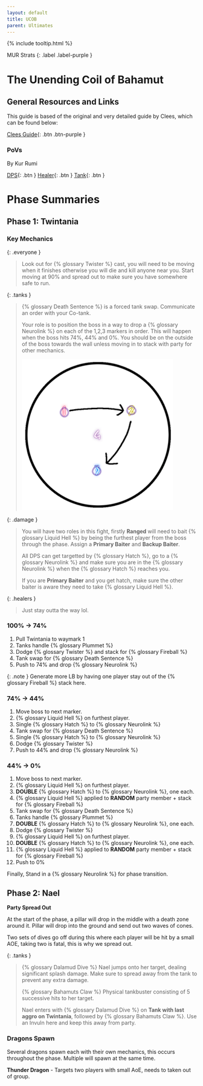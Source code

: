 ```yaml
---
layout: default
title: UCOB
parent: Ultimates
---
```


{% include tooltip.html %}

MUR Strats 
{: .label .label-purple }

# The Unending Coil of Bahamut

## General Resources and Links

This guide is based of the original and very detailed guide by Clees, which can be found below:

[Clees Guide](https://clees.me/guides/ucob/){: .btn .btn-purple }

### PoVs
By Kur Rumi

[DPS](https://www.youtube.com/watch?v=nYFW4YKTk-8){: .btn }
[Healer](https://www.youtube.com/watch?v=wfVuqFvT0AE){: .btn }
[Tank](https://www.youtube.com/watch?v=4R_b3AauWGk){: .btn }

# Phase Summaries

## Phase 1: Twintania

### Key Mechanics

{: .everyone }
> Look out for {% glossary Twister %} cast, you will need to be moving when it finishes otherwise you will die and kill anyone near you. Start moving at 90% and spread out to make sure you have somewhere safe to run.

{: .tanks }
> {% glossary Death Sentence %} is a forced tank swap. Communicate an order with your Co-tank.
>
> Your role is to position the boss in a way to drop a {% glossary Neurolink %} on each of the 1,2,3 markers in order. This will happen when the boss hits 74%, 44% and 0%. You should be on the outside of the boss towards the wall unless moving in to stack with party for other mechanics.
>
> <img src="./assets/images/ucobmarkers.png" alt="UCOB Markers" height="400">

{: .damage }
> You will have two roles in this fight, firstly **Ranged** will need to bait {% glossary Liquid Hell %} by being the furthest player from the boss through the phase. Assign a **Primary Baiter** and **Backup Baiter**.
>
> All DPS can get targetted by {% glossary Hatch %}, go to a {% glossary Neurolink %} and make sure you are in the {% glossary Neurolink %} when the {% glossary Hatch %} reaches you. 
>
> If you are **Primary Baiter** and you get hatch, make sure the other baiter is aware they need to take {% glossary Liquid Hell %}.

{: .healers }
> Just stay outta the way lol.

### 100% -> 74%
1. Pull Twintania to waymark 1
1. Tanks handle {% glossary Plummet %}
1. Dodge {% glossary Twister %} and stack for {% glossary Fireball %}
1. Tank swap for {% glossary Death Sentence %}
1. Push to 74% and drop {% glossary Neurolink %}

{: .note }
Generate more LB by having one player stay out of the {% glossary Fireball %} stack here.

### 74% -> 44%
1. Move boss to next marker.
1. {% glossary Liquid Hell %} on furthest player.
1. Single {% glossary Hatch %} to {% glossary Neurolink %}
1. Tank swap for {% glossary Death Sentence %}
1. Single {% glossary Hatch %} to {% glossary Neurolink %}
1. Dodge {% glossary Twister %}
1. Push to 44% and drop {% glossary Neurolink %}

### 44% -> 0%
1. Move boss to next marker.
1. {% glossary Liquid Hell %} on furthest player.
1. **DOUBLE** {% glossary Hatch %} to {% glossary Neurolink %}, one each.
1. {% glossary Liquid Hell %} applied to **RANDOM** party member + stack for {% glossary Fireball %}
1. Tank swap for {% glossary Death Sentence %}
1. Tanks handle {% glossary Plummet %}
1. **DOUBLE** {% glossary Hatch %} to {% glossary Neurolink %}, one each.
1. Dodge {% glossary Twister %}
1. {% glossary Liquid Hell %} on furthest player.
1. **DOUBLE** {% glossary Hatch %} to {% glossary Neurolink %}, one each.
1. {% glossary Liquid Hell %} applied to **RANDOM** party member + stack for {% glossary Fireball %}
1. Push to 0%

Finally, Stand in a {% glossary Neurolink %} for phase transition.

## Phase 2: Nael

**Party Spread Out**

At the start of the phase, a pillar will drop in the middle with a death zone around it. Pillar will drop into the ground and send out two waves of cones.

Two sets of dives go off during this where each player will be hit by a small AOE, taking two is fatal, this is why we spread out.

{: .tanks }
> {% glossary Dalamud Dive %} Nael jumps onto her target, dealing significant splash damage. Make sure to spread away from the tank to prevent any extra damage.
> 
> {% glossary Bahamuts Claw %} Physical tankbuster consisting of 5 successive hits to her target.
> 
> Nael enters with {% glossary Dalamud Dive %} on **Tank with last aggro on Twintania**, followed by {% glossary Bahamuts Claw %}. Use an Invuln here and keep this away from party.

### Dragons Spawn
Several dragons spawn each with their own mechanics, this occurs throughout the phase. Multiple will spawn at the same time.

**Thunder Dragon** - Targets two players with small AoE, needs to taken out of group.